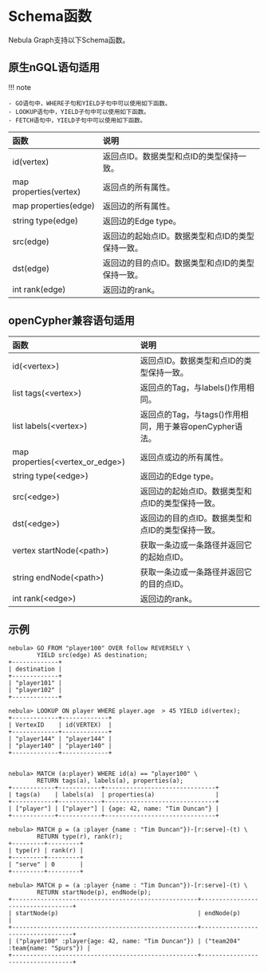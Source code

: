 # Schema函数

Nebula Graph支持以下Schema函数。

## 原生nGQL语句适用

!!! note

    - GO语句中，WHERE子句和YIELD子句中可以使用如下函数。
    - LOOKUP语句中，YIELD子句中可以使用如下函数。
    - FETCH语句中，YIELD子句中可以使用如下函数。

|函数| 说明 |
|:----  |  :----|
|id(vertex) | 返回点ID。数据类型和点ID的类型保持一致。|
|map properties(vertex) | 返回点的所有属性。|
|map properties(edge) | 返回边的所有属性。|
|string type(edge) | 返回边的Edge type。|
|src(edge)|返回边的起始点ID。数据类型和点ID的类型保持一致。|
|dst(edge)|返回边的目的点ID。数据类型和点ID的类型保持一致。|
|int rank(edge) | 返回边的rank。|

## openCypher兼容语句适用

|函数| 说明 |
|:----  |  :----|
| id(\<vertex\>) | 返回点ID。数据类型和点ID的类型保持一致。|
|list tags(\<vertex\>) | 返回点的Tag，与labels()作用相同。|
|list labels(\<vertex\>) | 返回点的Tag，与tags()作用相同，用于兼容openCypher语法。|
|map properties(\<vertex_or_edge\>) | 返回点或边的所有属性。|
|string type(\<edge\>) | 返回边的Edge type。|
|src(\<edge\>)|返回边的起始点ID。数据类型和点ID的类型保持一致。|
|dst(\<edge\>)|返回边的目的点ID。数据类型和点ID的类型保持一致。|
|vertex startNode(\<path\>) | 获取一条边或一条路径并返回它的起始点ID。|
|string endNode(\<path\>) | 获取一条边或一条路径并返回它的目的点ID。|
|int rank(\<edge\>) | 返回边的rank。|

## 示例

```ngql
nebula> GO FROM "player100" OVER follow REVERSELY \
        YIELD src(edge) AS destination;
+-------------+
| destination |
+-------------+
| "player101" |
| "player102" |
+-------------+

nebula> LOOKUP ON player WHERE player.age  > 45 YIELD id(vertex);
+-------------+-------------+
| VertexID    | id(VERTEX)  |
+-------------+-------------+
| "player144" | "player144" |
| "player140" | "player140" |
+-------------+-------------+


nebula> MATCH (a:player) WHERE id(a) == "player100" \
        RETURN tags(a), labels(a), properties(a);
+------------+------------+-------------------------------+
| tags(a)    | labels(a)  | properties(a)                 |
+------------+------------+-------------------------------+
| ["player"] | ["player"] | {age: 42, name: "Tim Duncan"} |
+------------+------------+-------------------------------+

nebula> MATCH p = (a :player {name : "Tim Duncan"})-[r:serve]-(t) \
        RETURN type(r), rank(r);
+---------+---------+
| type(r) | rank(r) |
+---------+---------+
| "serve" | 0       |
+---------+---------+

nebula> MATCH p = (a :player {name : "Tim Duncan"})-[r:serve]-(t) \
        RETURN startNode(p), endNode(p);
+----------------------------------------------------+----------------------------------+
| startNode(p)                                       | endNode(p)                       |
+----------------------------------------------------+----------------------------------+
| ("player100" :player{age: 42, name: "Tim Duncan"}) | ("team204" :team{name: "Spurs"}) |
+----------------------------------------------------+----------------------------------+
```
